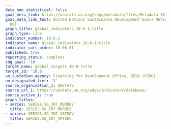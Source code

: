 ```yaml
---
data_non_statistical: false
goal_meta_link: https://unstats.un.org/sdgs/metadata/files/Metadata-10-06-01.pdf
goal_meta_link_text: United Nations Sustainable Development Goals Metadata (PDF 201
  KB)
graph_title: global_indicators.10-6-1-title
graph_type: line
indicator_number: 10.6.1
indicator_name: global_indicators.10-6-1-title
indicator_sort_order: 10-06-01
published: true
reporting_status: complete
sdg_goal: '10'
target_name: global_targets.10-6-title
target_id: '10.6'
un_custodian_agency: Financing for Development Office, DESA (FFDO)
un_designated_tier: '1'
source_organisation_1: UNSTATS
source_url_1: https://unstats.un.org/sdgs/indicators/database/
source_active_1: true
graph_titles:
- series: SERIES.SG_INT_MBRDEV
  title: SERIES.SG_INT_MBRDEV
- series: SERIES.SG_INT_VRTDEV
  title: SERIES.SG_INT_VRTDEV
---
```

